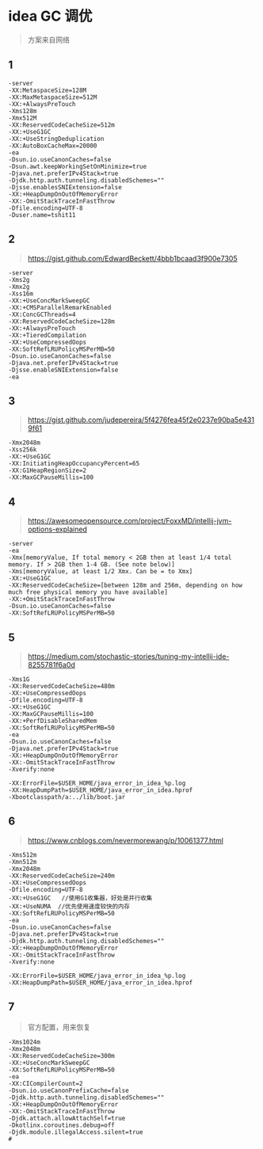 # idea GC 调优

> 方案来自网络



## 1

```
-server
-XX:MetaspaceSize=128M
-XX:MaxMetaspaceSize=512M
-XX:+AlwaysPreTouch
-Xms128m
-Xmx512M
-XX:ReservedCodeCacheSize=512m
-XX:+UseG1GC
-XX:+UseStringDeduplication
-XX:AutoBoxCacheMax=20000
-ea
-Dsun.io.useCanonCaches=false
-Dsun.awt.keepWorkingSetOnMinimize=true
-Djava.net.preferIPv4Stack=true
-Djdk.http.auth.tunneling.disabledSchemes=""
-Djsse.enablesSNIExtension=false
-XX:+HeapDumpOnOutOfMemoryError
-XX:-OmitStackTraceInFastThrow
-Dfile.encoding=UTF-8
-Duser.name=tshit11
```

## 2

>https://gist.github.com/EdwardBeckett/4bbb1bcaad3f900e7305


```
-server
-Xms2g
-Xmx2g
-Xss16m
-XX:+UseConcMarkSweepGC
-XX:+CMSParallelRemarkEnabled
-XX:ConcGCThreads=4
-XX:ReservedCodeCacheSize=128m
-XX:+AlwaysPreTouch
-XX:+TieredCompilation
-XX:+UseCompressedOops
-XX:SoftRefLRUPolicyMSPerMB=50
-Dsun.io.useCanonCaches=false
-Djava.net.preferIPv4Stack=true
-Djsse.enableSNIExtension=false
-ea
```



## 3

> https://gist.github.com/judepereira/5f4276fea45f2e0237e90ba5e4319f61

```
-Xmx2048m
-Xss256k
-XX:+UseG1GC
-XX:InitiatingHeapOccupancyPercent=65
-XX:G1HeapRegionSize=2
-XX:MaxGCPauseMillis=100
```



## 4

> https://awesomeopensource.com/project/FoxxMD/intellij-jvm-options-explained

```
-server
-ea
-Xmx[memoryValue, If total memory < 2GB then at least 1/4 total memory. If > 2GB then 1-4 GB. (See note below)]
-Xms[memoryValue, at least 1/2 Xmx. Can be = to Xmx]
-XX:+UseG1GC
-XX:ReservedCodeCacheSize=[between 128m and 256m, depending on how much free physical memory you have available]
-XX:+OmitStackTraceInFastThrow
-Dsun.io.useCanonCaches=false
-XX:SoftRefLRUPolicyMSPerMB=50
```



## 5

> https://medium.com/stochastic-stories/tuning-my-intellij-ide-8255781f6a0d

```
-Xms1G
-XX:ReservedCodeCacheSize=480m
-XX:+UseCompressedOops
-Dfile.encoding=UTF-8
-XX:+UseG1GC
-XX:MaxGCPauseMillis=100
-XX:+PerfDisableSharedMem
-XX:SoftRefLRUPolicyMSPerMB=50
-ea
-Dsun.io.useCanonCaches=false
-Djava.net.preferIPv4Stack=true
-XX:+HeapDumpOnOutOfMemoryError
-XX:-OmitStackTraceInFastThrow
-Xverify:none

-XX:ErrorFile=$USER_HOME/java_error_in_idea_%p.log
-XX:HeapDumpPath=$USER_HOME/java_error_in_idea.hprof
-Xbootclasspath/a:../lib/boot.jar
```



## 6

> https://www.cnblogs.com/nevermorewang/p/10061377.html

```
-Xms512m
-Xmn512m
-Xmx2048m
-XX:ReservedCodeCacheSize=240m
-XX:+UseCompressedOops
-Dfile.encoding=UTF-8
-XX:+UseG1GC   //使用G1收集器，好处是并行收集
-XX:+UseNUMA  //优先使用速度较快的内存
-XX:SoftRefLRUPolicyMSPerMB=50
-ea
-Dsun.io.useCanonCaches=false
-Djava.net.preferIPv4Stack=true
-Djdk.http.auth.tunneling.disabledSchemes=""
-XX:+HeapDumpOnOutOfMemoryError
-XX:-OmitStackTraceInFastThrow
-Xverify:none
 
-XX:ErrorFile=$USER_HOME/java_error_in_idea_%p.log
-XX:HeapDumpPath=$USER_HOME/java_error_in_idea.hprof
```



## 7

> 官方配置，用来恢复

```
-Xms1024m
-Xmx2048m
-XX:ReservedCodeCacheSize=300m
-XX:+UseConcMarkSweepGC
-XX:SoftRefLRUPolicyMSPerMB=50
-ea
-XX:CICompilerCount=2
-Dsun.io.useCanonPrefixCache=false
-Djdk.http.auth.tunneling.disabledSchemes=""
-XX:+HeapDumpOnOutOfMemoryError
-XX:-OmitStackTraceInFastThrow
-Djdk.attach.allowAttachSelf=true
-Dkotlinx.coroutines.debug=off
-Djdk.module.illegalAccess.silent=true
#
```

